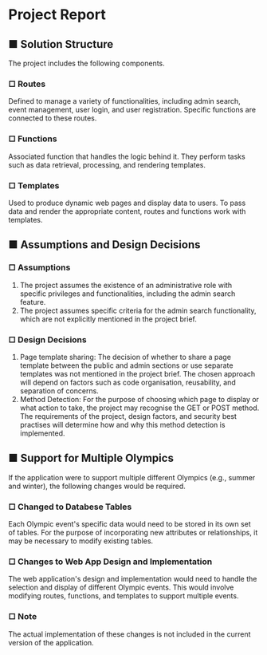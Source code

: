 # Project Report


## ■ Solution Structure
The project includes the following components.

### **□ Routes** 

Defined to manage a variety of functionalities, including admin search, event management, user login, and user registration. Specific functions are connected to these routes.

### **□ Functions** 

Associated function that handles the logic behind it. They perform tasks such as data retrieval, processing, and rendering templates.

### **□ Templates** 

Used to produce dynamic web pages and display data to users. To pass data and render the appropriate content, routes and functions work with templates.

## ■ Assumptions and Design Decisions
### **□ Assumptions**
1) The project assumes the existence of an administrative role with specific privileges and functionalities, including the admin search feature.
2) The project assumes specific criteria for the admin search functionality, which are not explicitly mentioned in the project brief.

### **□ Design Decisions**
1) Page template sharing: The decision of whether to share a page template between the public and admin sections or use separate templates was not mentioned in the project brief.
The chosen approach will depend on factors such as code organisation, reusability, and separation of concerns.
2) Method Detection: For the purpose of choosing which page to display or what action to take, the project may recognise the GET or POST method.
The requirements of the project, design factors, and security best practises will determine how and why this method detection is implemented.

## ■ Support for Multiple Olympics
If the application were to support multiple different Olympics (e.g., summer and winter), the following changes would be required.

### **□ Changed to Databese Tables**

Each Olympic event's specific data would need to be stored in its own set of tables. For the purpose of incorporating new attributes or relationships, it may be necessary to modify existing tables.

### **□ Changes to Web App Design and Implementation**

The web application's design and implementation would need to handle the selection and display of different Olympic events. This would involve modifying routes, functions, and templates to support multiple events.

### **□ Note**

The actual implementation of these changes is not included in the current version of the application.
